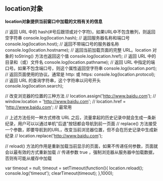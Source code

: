 ## location对象

**location对象提供当前窗口中加载的文档有关的信息**

// 返回 URL 中的 hash(#号后跟领或对个字符)，如果URL中不包含散列，则返回空字符串
console.log(location.hash);
// 返回服务器名称和端口号
console.log(location.host);
// 返回不带端口号的服务器名称
console.log(location.hostname);
// 返回当前加载页面的完整 URL。location 对象的 toString() 方法也返回这个值
console.log(location.href);
// 返回 URL 中的目录和（或）文件名
console.log(location.pathname);
// 返回 URL 中指定的端口号。如果不包含端口号，则这个属性返回空字符串
console.log(location.port);
// 返回页面使用的协议。通常是 http: 或 https:
console.log(location.protocol);
// 返回 URL 的查询字符串，这个字符串以问号开头
console.log(location.search);

// 改变浏览器的位置的三种方法
// location.assign('http://www.baidu.com');
// window.location = 'http://www.baidu.com';
// location.href = 'http://www.baidu.com'; // 最常用

// 上述方法任何一种方式修改 URL 之后，流量拿起的历史记录中就会生成一条新纪录，用户可以以通过单机"后退"按钮都会导航到前一页面
// replace() 方法接受一个参数，即要导航到的URL，改变当前浏览器位置，但不会在历史记录中生成新纪录
// location.replace('http://www.baidu.com');

// reload() 方法的作用是重新加载当前显示的页面，如果不传递任何参数，页面就会以最有效的方式重新加载
// 传递参数 true ，强制浏览器从服务器中加载数据，否则有可能从缓存中加载

var timeout = null;
timeout = setTimeout(function(){
	location.reload();
	console.log('timeout');
	clearTimeout(timeout);
},1000);